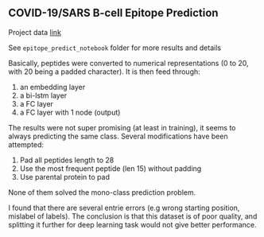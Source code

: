## COVID-19/SARS B-cell Epitope Prediction

Project data [link](https://www.kaggle.com/futurecorporation/epitope-prediction
)

See `epitope_predict_notebook` folder for more results and details

Basically, peptides were converted to numerical representations (0 to 20, with 20 being a padded character). It is then feed through:

1. an embedding layer
2. a bi-lstm layer
3. a FC layer 
4. a FC layer with 1 node (output)

The results were not super promising (at least in training), it seems to always predicting the same class. Several modifications have been attempted:

1. Pad all peptides length to 28
2. Use the most frequent peptide (len 15) without padding
3. Use parental protein to pad

None of them solved the mono-class prediction problem. 

I found that there are several entrie errors (e.g wrong starting position, mislabel of labels). The conclusion is that this dataset is of poor quality, and splitting it further for deep learning task would not give better performance.
  
